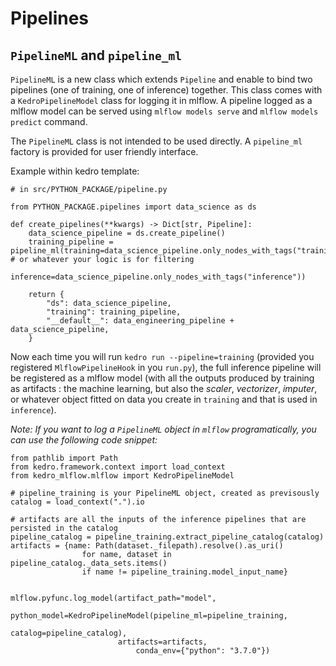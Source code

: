 # Pipelines
## ``PipelineML`` and ``pipeline_ml``

``PipelineML`` is a new class which extends ``Pipeline`` and enable to bind two pipelines (one of training, one of inference) together. This class comes with a ``KedroPipelineModel`` class for logging it in mlflow. A pipeline logged as a mlflow model can be served using ``mlflow models serve`` and ``mlflow models predict`` command.  

The ``PipelineML`` class is not intended to be used directly. A ``pipeline_ml`` factory is provided for user friendly interface.

Example within kedro template:
```
# in src/PYTHON_PACKAGE/pipeline.py

from PYTHON_PACKAGE.pipelines import data_science as ds

def create_pipelines(**kwargs) -> Dict[str, Pipeline]:
    data_science_pipeline = ds.create_pipeline()
    training_pipeline = pipeline_ml(training=data_science_pipeline.only_nodes_with_tags("training"), # or whatever your logic is for filtering
                                    inference=data_science_pipeline.only_nodes_with_tags("inference"))

    return {
        "ds": data_science_pipeline,
        "training": training_pipeline,
        "__default__": data_engineering_pipeline + data_science_pipeline,
    }

```
Now each time you will run ``kedro run --pipeline=training`` (provided you registered ``MlflowPipelineHook`` in you ``run.py``), the full inference pipeline will be registered as a mlflow model (with all the outputs produced by training as artifacts : the machine learning, but also the *scaler*, *vectorizer*, *imputer*, or whatever object fitted on data you create in ``training`` and that is used in ``inference``).

*Note: If you want to log a ``PipelineML`` object in ``mlflow`` programatically, you can use the following code snippet:*
```
from pathlib import Path
from kedro.framework.context import load_context
from kedro_mlflow.mlflow import KedroPipelineModel

# pipeline_training is your PipelineML object, created as previsously
catalog = load_context(".").io

# artifacts are all the inputs of the inference pipelines that are persisted in the catalog
pipeline_catalog = pipeline_training.extract_pipeline_catalog(catalog)
artifacts = {name: Path(dataset._filepath).resolve().as_uri()
                for name, dataset in pipeline_catalog._data_sets.items()
                if name != pipeline_training.model_input_name}


mlflow.pyfunc.log_model(artifact_path="model",
                        python_model=KedroPipelineModel(pipeline_ml=pipeline_training,
                                                        catalog=pipeline_catalog),
                        artifacts=artifacts,
                            conda_env={"python": "3.7.0"})
```
